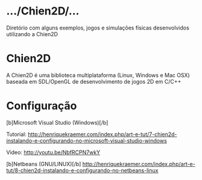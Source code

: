 .../Chien2D/...
===============
Diretório com alguns exemplos, jogos e simulações físicas desenvolvidos utilizando a Chien2D

Chien2D
=======
A Chien2D é uma biblioteca multiplataforma (Linux, Windows e Mac OSX) baseada em SDL/OpenGL de desenvolvimento de jogos 2D em C/C++

Configuração
============
[b]Microsoft Visual Studio (Windows)[/b]

Tutorial: http://henriquekraemer.com/index.php/art-e-tut/7-chien2d-instalando-e-configurando-no-microsoft-visual-studio-windows

Video: http://youtu.be/NbfRCPN7wkY


[b]Netbeans (GNU/LINUX)[/b]
http://henriquekraemer.com/index.php/art-e-tut/8-chien2d-instalando-e-configurando-no-netbeans-linux
